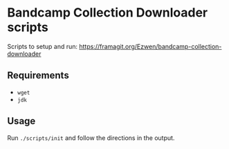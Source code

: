 # Bandcamp Collection Downloader scripts

Scripts to setup and run: https://framagit.org/Ezwen/bandcamp-collection-downloader

## Requirements

- `wget`
- `jdk`

## Usage

Run `./scripts/init` and follow the directions in the output.
